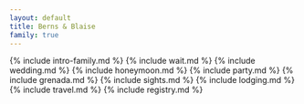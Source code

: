 ```yaml
---
layout: default
title: Berns & Blaise
family: true
---
```


{% include intro-family.md %}
{% include wait.md %}
{% include wedding.md %}
{% include honeymoon.md %}
{% include party.md %}
{% include grenada.md %}
{% include sights.md %}
{% include lodging.md %}
{% include travel.md %}
{% include registry.md %}
